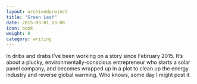 ```yaml
---
layout: archivedproject
title: "Green Leaf"
date: 2015-03-01 13:00
icon: book
weight: 0
category: writing
---
```


In dribs and drabs I’ve been working on a story since February 2015. It’s about a plucky, environmentally-conscious entrepreneur who starts a solar panel company, and becomes wrapped up in a plot to clean up the energy industry and reverse global warming. Who knows, some day I might post it.